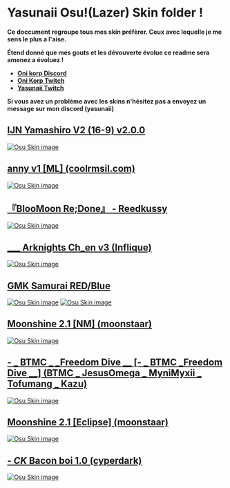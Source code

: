# Yasunaii Osu!(Lazer) Skin folder ! 

**Ce doccument regroupe tous mes skin préfèrer. Ceux avec lequelle je me sens le plus a l'aise.**

**Étend donné que mes gouts et les dévouverte évolue ce readme sera amenez a évoluez !**


* [**Oni korp Discord**](https://discord.gg/4QqVaTfXy2)
* [**Oni Korp Twitch**](https://https://www.twitch.tv/oni_korp)
* [**Yasunaii Twitch**](https://www.twitch.tv/yasunaii)


**Si vous avez un problème avec les skins n'hésitez pas a envoyez un message sur mon discord (yasunaii)**

## [IJN Yamashiro V2 (16-9) v2.0.0](https://drive.google.com/file/d/1d24vANQ-yhYzZNYUEQVsT_bPrDnoN0ir/view?usp=sharing)
[![Osu Skin image](https://i.imgur.com/2D9gBZS.png)](https://drive.google.com/file/d/1d24vANQ-yhYzZNYUEQVsT_bPrDnoN0ir/view?usp=sharing)

## [anny v1 [ML] (coolrmsil.com)](https://drive.google.com/file/d/1nWnATTVcmimFSZC0gKa4G_2UEq2DZ3uO/view?usp=sharing)
[![Osu Skin image](https://i.imgur.com/wWop5IR.png)](https://drive.google.com/file/d/1nWnATTVcmimFSZC0gKa4G_2UEq2DZ3uO/view?usp=sharing)

## [『BlooMoon Re;Done』 - Reedkussy ](https://drive.google.com/file/d/12uV9MFDR2JWv3TNjCmZqBuIQx5uAYv-o/view?usp=sharing)
[![Osu Skin image](https://i.imgur.com/vDV2Ikq.jpg)](https://drive.google.com/file/d/12uV9MFDR2JWv3TNjCmZqBuIQx5uAYv-o/view?usp=sharing)

## [ ___ Arknights Ch_en v3 (Inflique)](https://drive.google.com/file/d/1_J6n-mtnyiuA9QjPN88lgjDOYnWgahDv/view?usp=sharing)
[![Osu Skin image](https://i.imgur.com/ShkekK3.png)](https://drive.google.com/file/d/1_J6n-mtnyiuA9QjPN88lgjDOYnWgahDv/view?usp=sharing)

## [GMK Samurai RED/Blue](https://drive.google.com/drive/folders/1UHGjgBVgQT4-_bxZIwDnsDWLhadsho71?usp=sharing)
[![Osu Skin image](https://i.imgur.com/yqlFIfn.png)](https://drive.google.com/file/d/1jdmVI5gdq1rpCFM3eSYLwb6MIN1025Ut/view?usp=sharing)
[![Osu Skin image](https://i.imgur.com/h01HIY0.png)](https://drive.google.com/file/d/1k8OJpp2p4L6Rxs7oJ9ig1TFN7j5WzPPf/view?usp=sharing)

## [Moonshine 2.1 [NM] (moonstaar)](https://drive.google.com/file/d/14euhkvobCrhqYzV88zJbZSJSgyGnIHEx/view?usp=sharing)
[![Osu Skin image](https://i.ppy.sh/dd32fb4632fc70ddcf5ae409f3ec1b15eb6c78de/68747470733a2f2f696d6775722d617263686976652e7070792e73682f784d576f57596a2e706e67)](https://drive.google.com/file/d/14euhkvobCrhqYzV88zJbZSJSgyGnIHEx/view?usp=sharing)

## [- _ BTMC _  _Freedom Dive  __ [- _ BTMC   _Freedom Dive  __] (BTMC _ JesusOmega _ MyniMyxii _ Tofumang _ Kazu)](https://drive.google.com/file/d/11qudFvU7nilgncYHpO2_FXf_BNXx_MUL/view?usp=sharing)
[![Osu Skin image](https://i.imgur.com/tiecTNH.png)](https://drive.google.com/file/d/11qudFvU7nilgncYHpO2_FXf_BNXx_MUL/view?usp=sharing)

## [Moonshine 2.1 [Eclipse] (moonstaar)](https://drive.google.com/file/d/1IRduSzKP7Jx3Wh0xteZa5vHEI6IPHp68/view?usp=sharing)
[![Osu Skin image](https://i.ppy.sh/fcdae8736b79d3dd7d3739801def05f3207f9586/68747470733a2f2f696d6775722d617263686976652e7070792e73682f646652394646422e706e67)](https://drive.google.com/file/d/1IRduSzKP7Jx3Wh0xteZa5vHEI6IPHp68/view?usp=sharing)

## [-         _CK_ Bacon boi 1.0 (cyperdark)](https://drive.google.com/file/d/1_l2id4HLlDdZ-D6Ms-QWDZNXdzRFzfbj/view?usp=sharing)
[![Osu Skin image](https://i.imgur.com/h5GBHrp.jpeg)](https://drive.google.com/file/d/1_l2id4HLlDdZ-D6Ms-QWDZNXdzRFzfbj/view?usp=sharing)
